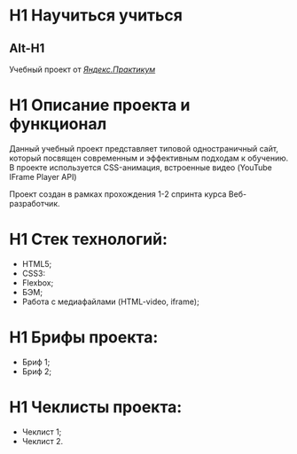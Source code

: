 # H1 Научиться учиться
Alt-H1
------
Учебный проект от [*Яндекс.Практикум*](https://practicum.yandex.ru/)
  
# H1 Описание проекта и функционал
  
Данный учебный проект представляет типовой одностраничный сайт, который   посвящен современным и эффективным подходам к обучению.  
В проекте используется CSS-анимация, встроенные видео (YouTube IFrame   Player API)  
  
Проект создан в рамках прохождения 1-2 спринта курса Веб-разработчик.  
  
# H1 Стек технологий:
* HTML5;
* CSS3:
* Flexbox;
* БЭМ;
* Работа с медиафайлами (HTML-video, iframe);
  
# H1 Брифы проекта:
* Бриф 1;
* Бриф 2;
  
# H1 Чеклисты проекта:
* Чеклист 1;
* Чеклист 2.

